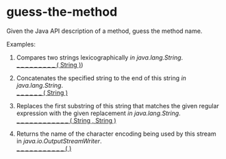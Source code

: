 # guess-the-method

Given the Java API description of a method, guess the method name.

Examples:

1. Compares two strings lexicographically *in java.lang.String*.  
[_ _ _ _ _ _ _ _ _ ( String )](https://devdocs.io/openjdk~8/java/lang/string#compareTo-java.lang.String-))

2. Concatenates the specified string to the end of this string *in java.lang.String*.  
[_ _ _ _ _ _ ( String )](https://devdocs.io/openjdk~8/java/lang/string#concat-java.lang.String-)

3. Replaces the first substring of this string that matches the given regular expression with the given replacement *in java.lang.String*.  
[_ _ _ _ _ _ _ _ _ _ _ _ ( String , String )](https://devdocs.io/openjdk~8/java/lang/string#replaceFirst-java.lang.String-java.lang.String-)

4. Returns the name of the character encoding being used by this stream in *java.io.OutputStreamWriter*.  
[_ _ _ _ _ _ _ _ _ _ _ ( )](https://devdocs.io/openjdk~8/java/io/outputstreamwriter#getEncoding--)
